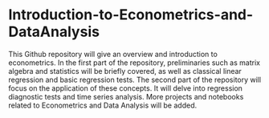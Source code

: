 # Introduction-to-Econometrics-and-DataAnalysis
This Github repository will give an overview and introduction to econometrics. In the first part of the repository, preliminaries such as matrix algebra and statistics will be briefly covered, as well as classical linear regression and basic regression tests. The second part of the repository will focus on the application of these concepts. It will delve into regression diagnostic tests and time series analysis. 
More projects and notebooks related to Econometrics and Data Analysis will be added.

